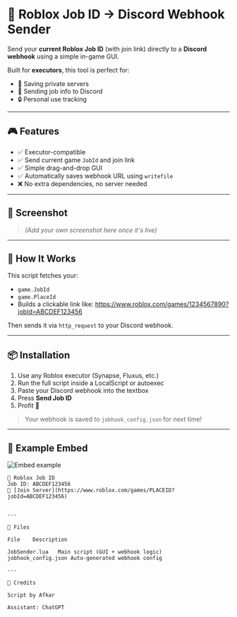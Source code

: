 # 🔗 Roblox Job ID → Discord Webhook Sender

Send your **current Roblox Job ID** (with join link) directly to a **Discord webhook** using a simple in-game GUI.

Built for **executors**, this tool is perfect for:
- 📌 Saving private servers
- 📡 Sending job info to Discord
- 🔒 Personal use tracking

---

## 🎮 Features

- ✅ Executor-compatible
- ✅ Send current game `JobId` and join link
- ✅ Simple drag-and-drop GUI
- ✅ Automatically saves webhook URL using `writefile`
- ❌ No extra dependencies, no server needed

---

## 📸 Screenshot

> *(Add your own screenshot here once it's live)*

---

## 🧩 How It Works

This script fetches your:
- `game.JobId`
- `game.PlaceId`
- Builds a clickable link like: https://www.roblox.com/games/1234567890?jobId=ABCDEF123456

Then sends it via `http_request` to your Discord webhook.

---

## 📦 Installation

1. Use any Roblox executor (Synapse, Fluxus, etc.)
2. Run the full script inside a LocalScript or autoexec
3. Paste your Discord webhook into the textbox
4. Press **Send Job ID**
5. Profit 🎉

> Your webhook is saved to `jobhook_config.json` for next time!

---

## 💬 Example Embed

![Embed example](https://fake.link/your-screenshot.png)

```text
📡 Roblox Job ID
Job ID: ABCDEF123456
🔗 [Join Server](https://www.roblox.com/games/PLACEID?jobId=ABCDEF123456)


---

📂 Files

File	Description

JobSender.lua	Main script (GUI + webhook logic)
jobhook_config.json	Auto-generated webhook config

---

🙏 Credits

Script by Afkar

Assistant: ChatGPT